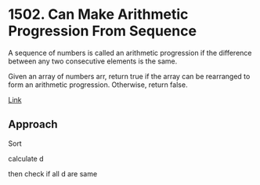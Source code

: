 # 1502. Can Make Arithmetic Progression From Sequence

A sequence of numbers is called an arithmetic progression if the difference between any two consecutive elements is the same.

Given an array of numbers arr, return true if the array can be rearranged to form an arithmetic progression. Otherwise, return false.

[Link](https://leetcode.com/problems/can-make-arithmetic-progression-from-sequence/description/)

## Approach

Sort

calculate d

then check if all d are same